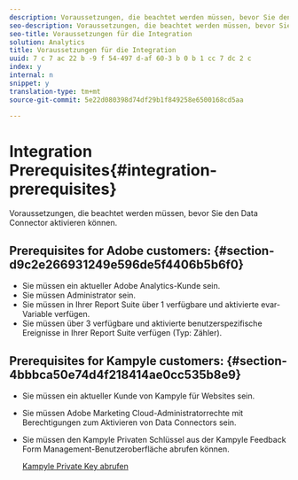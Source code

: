 ```yaml
---
description: Voraussetzungen, die beachtet werden müssen, bevor Sie den Data Connector aktivieren können.
seo-description: Voraussetzungen, die beachtet werden müssen, bevor Sie den Data Connector aktivieren können.
seo-title: Voraussetzungen für die Integration
solution: Analytics
title: Voraussetzungen für die Integration
uuid: 7 c 7 ac 22 b -9 f 54-497 d-af 60-3 b 0 b 1 cc 7 dc 2 c
index: y
internal: n
snippet: y
translation-type: tm+mt
source-git-commit: 5e22d080398d74df29b1f849258e6500168cd5aa

---
```



# Integration Prerequisites{#integration-prerequisites}

Voraussetzungen, die beachtet werden müssen, bevor Sie den Data Connector aktivieren können.

## Prerequisites for Adobe customers: {#section-d9c2e266931249e596de5f4406b5b6f0}

* Sie müssen ein aktueller Adobe Analytics-Kunde sein.
* Sie müssen Administrator sein.
* Sie müssen in Ihrer Report Suite über 1 verfügbare und aktivierte evar-Variable verfügen.
* Sie müssen über 3 verfügbare und aktivierte benutzerspezifische Ereignisse in Ihrer Report Suite verfügen (Typ: Zähler).

## Prerequisites for Kampyle customers: {#section-4bbbca50e74d4f218414ae0cc535b8e9}

* Sie müssen ein aktueller Kunde von Kampyle für Websites sein.
* Sie müssen Adobe Marketing Cloud-Administratorrechte mit Berechtigungen zum Aktivieren von Data Connectors sein.
* Sie müssen den Kampyle Privaten Schlüssel aus der Kampyle Feedback Form Management-Benutzeroberfläche abrufen können.

   [Kampyle Private Key abrufen](../kampyle-home/kampyle-private-key.md#task-08684d84572c48acb6fa90f0072526fb)

